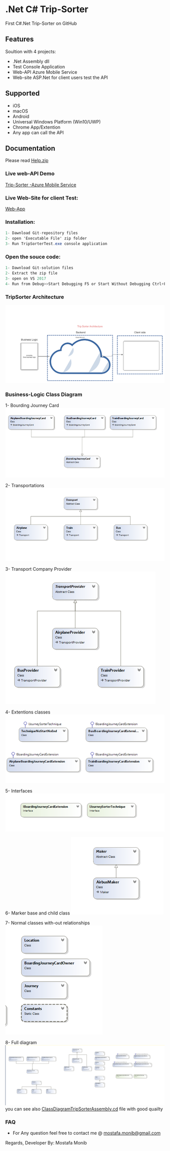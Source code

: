 # .Net C# Trip-Sorter

First C#.Net Trip-Sorter on GitHub

## Features
Soultion with 4 projects:
* .Net Assembly dll
* Test Console Application
* Web-API Azure Mobile Service
* Web-site ASP.Net for client users test the API


## Supported
* iOS
* macOS
* Android
* Universal Windows Platform (Win10/UWP)
* Chrome App/Extention
* Any app can call the API

## Documentation
Please read [Help.zip](https://github.com/MostafaMonib/TripSorter/blob/master/Help/Help/Help.zip)


### Live web-API Demo


[Trip-Sorter -Azure Mobile Service](http://tripsorterapi-001-site1.itempurl.com/)


### Live Web-Site for client Test:


[Web-App](http://tripsorter-001-site1.dtempurl.com)

### Installation:

```csharp
1- Dawnload Git-repository files
2- open 'Executable File' zip folder
3- Run TripSorterTest.exe console application
```

### Open the souce code:

```csharp
1- Dawnload Git-solution files
2- Extract the zip file
3- open on VS 2017
4- Run from Debug>>Start Debugging F5 or Start Without Debugging Ctrl+F5
```

### TripSorter Architecture

![Trip Sorter Archi](TripSorter-Archi.png)

### Business-Logic Class Diagram

1- Bourding Journey Card
![Bourding Journey Card](bourding-journey-card.png)

2- Transportations
![Transport](transport.png)

3- Transport Company Provider
![Provider Transport](provider-transport.png)

4- Extentions classes
![Extentions](extentions.png)

5- Interfaces
![Interfaces Classes](interfaces-classes.png)

6- Marker base and child class
![Marker](marker.png)

7- Normal classes with-out relationships
![Normal Classes](normal-classes.png)

8- Full diagram
![Full Diagram](full-diagram.png)
<br />
you can see also [ClassDiagramTripSorterAssembly.cd](https://github.com/MostafaMonib/TripSorter/blob/master/TripSorter/ClassDiagramTripSorterAssembly.cd) file with good quailty



### FAQ
* For Any question feel free to contact me @ mostafa.monib@gmail.com


Regards, 
Developer By: Mostafa Monib
